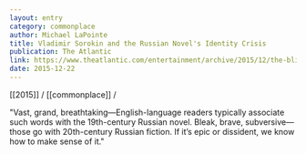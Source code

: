 ```yaml
---
layout: entry
category: commonplace
author: Michael LaPointe
title: Vladimir Sorokin and the Russian Novel's Identity Crisis
publication: The Atlantic
link: https://www.theatlantic.com/entertainment/archive/2015/12/the-blizzard-vladimir-sorokin-review/420804/
date: 2015-12-22
---
```

 
[[2015]] / [[commonplace]] / 

"Vast, grand, breathtaking—English-language readers typically associate such words with the 19th-century Russian novel. Bleak, brave, subversive—those go with 20th-century Russian fiction. If it’s epic or dissident, we know how to make sense of it."
 
 
